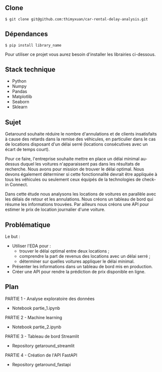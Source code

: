 ## Clone

```$ git clone git@github.com:thimyxuan/car-rental-delay-analysis.git```

## Dépendances

```$ pip install library_name```

Pour utiliser ce projet vous aurez besoin d'installer les librairies ci-dessous.

## Stack technique

- Python
- Numpy
- Pandas
- Matplotlib
- Seaborn
- Sklearn

## Sujet

Getaround souhaite réduire le nombre d'annulations et de clients insatisfaits à cause des retards dans la remise des véhicules, en particulier dans le cas de locations disposant d'un délai serré (locations consécutives avec un écart de temps court). 

Pour ce faire, l'entreprise souhaite mettre en place un délai minimal au-dessus duquel les voitures n'apparaissent pas dans les résultats de recherche. Nous avons pour mission de trouver le délai optimal. Nous devons également déterminer si cette fonctionnalité devrait être appliquée à tous les véhicules ou seulement ceux équipés de la technologies de check-in Connect.

Dans cette étude nous analysons les locations de voitures en parallèle avec les délais de retour et les annulations. Nous créons un tableau de bord qui résume les informations trouvées. Par ailleurs nous créons une API pour estimer le prix de location journalier d'une voiture.

## Problématique

Le but : 

- Utiliser l'EDA pour :
    - trouver le délai optimal entre deux locations ; 
    - comprendre la part de revenus des locations avec un délai serré ;
    - déterminer sur quelles voitures appliquer le délai minimal.
- Présenter les informations dans un tableau de bord mis en production.
- Créer une API pour rendre la prédiction de prix disponible en ligne.

## Plan 

PARTIE 1 - Analyse exploratoire des données
- Notebook partie_1.ipynb

PARTIE 2 - Machine learning
- Notebook partie_2.ipynb

PARTIE 3 - Tableau de bord Streamlit
- Repository getaround_streamlit

PARTIE 4 - Création de l'API FastAPI
- Repository getaround_fastapi